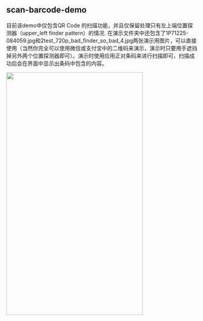 
## scan-barcode-demo

目前该demo中仅包含QR Code 的扫描功能，并且仅保留处理只有左上端位置探测器（upper_left finder pattern）的情况.
在演示文件夹中还包含了1P71225-084059.jpg和2test_720p_bad_finder_so_bad_4.jpg两张演示用图片，可以直接使用（当然你完全可以使用微信或支付宝中的二维码来演示，演示时只要用手遮挡掉另外两个位置探测器即可）。演示时使用应用正对条码来进行扫描即可，扫描成功后会在界面中显示出条码中包含的内容。



<img width=360px height=640px align="center" src="https://github.com/OoliccoO/scan-barcode-demo/blob/master/demo/ezgif.com-video-to-gif-2.gif"/>
